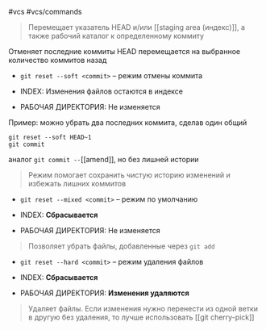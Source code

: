 #vcs #vcs/commands 

> Перемещает указатель HEAD и/или [[staging area (индекс)]], а также рабочий каталог к определенному коммиту

Отменяет последние коммиты
HEAD перемещается на выбранное количество коммитов назад

- `git reset --soft <commit>` – режим отмены коммита

- INDEX: Изменения файлов остаются в индексе
- РАБОЧАЯ ДИРЕКТОРИЯ: Не изменяется

Пример: можно убрать два последних коммита, сделав один общий
```
git reset --soft HEAD~1
git commit
```
аналог `git commit --`[[amend]], но без лишней истории

> Режим помогает сохранить чистую историю изменений и избежать лишних коммитов

- `git reset --mixed <commit>` – режим по умолчанию

- INDEX: **Сбрасывается**
- РАБОЧАЯ ДИРЕКТОРИЯ: Не изменяется

> Позволяет убрать файлы, добавленные через `git add`

- `git reset --hard <commit>` – режим удаления файлов

- INDEX: **Сбрасывается**
- РАБОЧАЯ ДИРЕКТОРИЯ: **Изменения удаляются**

> Удаляет файлы. Если изменения нужно перенести из одной ветки в другую без удаления, то лучше использовать [[git cherry-pick]]